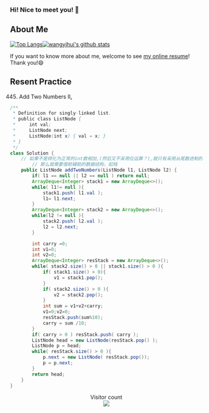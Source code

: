 ### Hi! Nice to meet you! 👋

<!--
**istarwyh/istarwyh** is a ✨ _special_ ✨ repository because its `README.md` (this file) appears on your GitHub profile.

Here are some ideas to get you started:

- 🔭 I’m currently working on ...
- 🌱 I’m currently learning ...
- 👯 I’m looking to collaborate on ...
- 🤔 I’m looking for help with ...
- 💬 Ask me about ...
- 📫 How to reach me: ...
- 😄 Pronouns: ...
- ⚡ Fun fact: ...
-->



## About Me


[![Top Langs](https://github-readme-stats.vercel.app/api/top-langs/?username=istarwyh&hide=css&layout=compact)](https://github.com/anuraghazra/github-readme-stats)[![wangyihui's github stats](https://github-readme-stats.vercel.app/api?username=istarwyh "![wangyihui's github stats")](https://github.com/istarwyh)

If you want to know more about me, welcome to see [my online resume](https://istarwyh.github.io/)! Thank you!😄

## Resent Practice
445. Add Two Numbers II[.](https://leetcode-cn.com/problems/add-two-numbers-ii/)


```java
/**
 * Definition for singly-linked list.
 * public class ListNode {
 *     int val;
 *     ListNode next;
 *     ListNode(int x) { val = x; }
 * }
 */
class Solution {
    // 如果不是转化为正常的int数相加,(然后又不采用位运算？),就只有采用从尾数进制的办法
        // 那么就需要借助辅助的数据结构，如栈
    public ListNode addTwoNumbers(ListNode l1, ListNode l2) {
        if( l1 == null || l2 == null ) return null;
        ArrayDeque<Integer> stack1 = new ArrayDeque<>();
        while( l1!= null ){
            stack1.push( l1.val );
            l1= l1.next;
        }
        ArrayDeque<Integer> stack2 = new ArrayDeque<>();
        while(l2 != null ){
            stack2.push( l2.val );
            l2 = l2.next;
        }

        int carry =0;
        int v1=0;
        int v2=0;
        ArrayDeque<Integer> resStack = new ArrayDeque<>();
        while( stack2.size() > 0 || stack1.size() > 0 ){
            if( stack1.size() > 0){
                v1 = stack1.pop();
            }
            if( stack2.size() > 0 ){
                v2 = stack2.pop();
            }
            int sum = v1+v2+carry;
            v1=0;v2=0;
            resStack.push(sum%10);
            carry = sum /10;
        }
        if( carry > 0 ) resStack.push( carry );
        ListNode head = new ListNode(resStack.pop() );
        ListNode p = head;
        while( resStack.size() > 0 ){
            p.next = new ListNode( resStack.pop());
            p = p.next;
        }
        return head;
    }
}
```

<p align="center"> 
  Visitor count<br>
  <img src="https://profile-counter.glitch.me/istarwyh/count.svg" />
</p>
